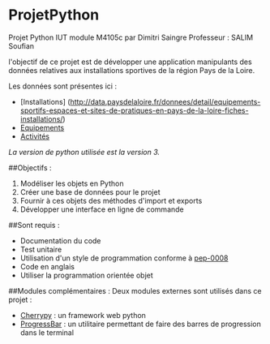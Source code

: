 # ProjetPython
Projet Python IUT module M4105c par Dimitri Saingre
Professeur : SALIM Soufian

l'objectif de ce projet est de développer une application manipulants des données relatives aux installations sportives de la région Pays de la Loire.

Les données sont présentes ici :
* [Installations] (http://data.paysdelaloire.fr/donnees/detail/equipements-sportifs-espaces-et-sites-de-pratiques-en-pays-de-la-loire-fiches-installations/)
* [Equipements](http://data.paysdelaloire.fr/donnees/detail/equipements-sportifs-espaces-et-sites-de-pratiques-en-pays-de-la-loire-fiches-equipements/)
* [Activités](http://data.paysdelaloire.fr/donnees/detail/equipements-sportifs-espaces-et-sites-de-pratiques-en-pays-de-la-loire-activites-des-fiches-equ/)

*La version de python utilisée est la version 3.*

##Objectifs :
1. Modéliser les objets en Python
2. Créer une base de données pour le projet
3. Fournir à ces objets des méthodes d'import et exports
4. Développer une interface en ligne de commande

##Sont requis :
- Documentation du code
- Test unitaire
- Utilisation d'un style de programmation conforme à [pep-0008](https://www.python.org/dev/peps/pep-0008/)
- Code en anglais
- Utiliser la programmation orientée objet

##Modules complémentaires :
Deux modules externes sont utilisés dans ce projet :
- [Cherrypy](https://github.com/cherrypy/cherrypy) : un framework web python
- [ProgressBar](https://github.com/coagulant/progressbar-python3) : un utilitaire permettant de faire des barres de progression dans le terminal


